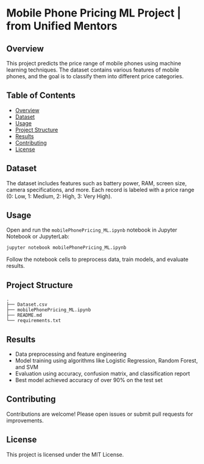 # Mobile Phone Pricing ML Project | from Unified Mentors
## Overview

This project predicts the price range of mobile phones using machine learning techniques. The dataset contains various features of mobile phones, and the goal is to classify them into different price categories.

## Table of Contents

- [Overview](#overview)
- [Dataset](#dataset)
- [Usage](#usage)
- [Project Structure](#project-structure)
- [Results](#results)
- [Contributing](#contributing)
- [License](#license)

## Dataset

The dataset includes features such as battery power, RAM, screen size, camera specifications, and more. Each record is labeled with a price range (0: Low, 1: Medium, 2: High, 3: Very High).


## Usage

Open and run the `mobilePhonePricing_ML.ipynb` notebook in Jupyter Notebook or JupyterLab:

```bash
jupyter notebook mobilePhonePricing_ML.ipynb
```

Follow the notebook cells to preprocess data, train models, and evaluate results.

## Project Structure

```
.
├── Dataset.csv
├── mobilePhonePricing_ML.ipynb
├── README.md
└── requirements.txt
```

## Results

- Data preprocessing and feature engineering
- Model training using algorithms like Logistic Regression, Random Forest, and SVM
- Evaluation using accuracy, confusion matrix, and classification report
- Best model achieved accuracy of over 90% on the test set

## Contributing

Contributions are welcome! Please open issues or submit pull requests for improvements.

## License

This project is licensed under the MIT License.